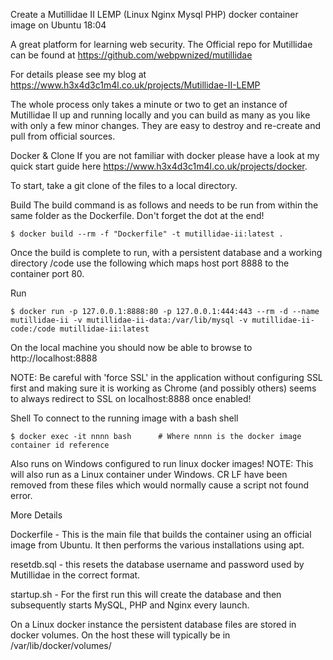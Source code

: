 Create a Mutillidae II LEMP (Linux Nginx Mysql PHP) docker container image on Ubuntu 18:04

A great platform for learning web security. The Official repo for Mutillidae can be found at https://github.com/webpwnized/mutillidae 

For details please see my blog at https://www.h3x4d3c1m4l.co.uk/projects/Mutillidae-II-LEMP

The whole process only takes a minute or two to get an instance of Mutillidae II up and running locally and you can build as many as you like with only a few minor changes. They are easy to destroy and re-create and pull from official sources. 

Docker & Clone
If you are not familiar with docker please have a look at my quick start guide here https://www.h3x4d3c1m4l.co.uk/projects/docker. 

To start, take a git clone of the files to a local directory.

Build
The build command is as follows and needs to be run from within the same folder as the Dockerfile. Don't forget the dot at the end!

    $ docker build --rm -f "Dockerfile" -t mutillidae-ii:latest .

Once the build is complete to run, with a persistent database and a working directory /code use the following which maps host port 8888 to the container port 80. 

Run

    $ docker run -p 127.0.0.1:8888:80 -p 127.0.0.1:444:443 --rm -d --name mutillidae-ii -v mutillidae-ii-data:/var/lib/mysql -v mutillidae-ii-code:/code mutillidae-ii:latest

On the local machine you should now be able to browse to http://localhost:8888
    
NOTE: Be careful with 'force SSL' in the application without configuring SSL first and making sure it is working as Chrome (and possibly others) seems to always redirect to SSL on localhost:8888 once enabled! 

Shell
To connect to the running image with a bash shell

    $ docker exec -it nnnn bash      # Where nnnn is the docker image container id reference

Also runs on Windows configured to run linux docker images!
NOTE: This will also run as a Linux container under Windows. CR LF have been removed from these files which would normally cause a script not found error.

More Details

Dockerfile - This is the main file that builds the container using an official image from Ubuntu. It then performs the various installations using apt. 

resetdb.sql - this resets the database username and password used by Mutillidae in the correct format. 

startup.sh - For the first run this will create the database and then subsequently starts MySQL, PHP and Nginx every launch.

On a Linux docker instance the persistent database files are stored in docker volumes. On the host these will typically be in /var/lib/docker/volumes/



